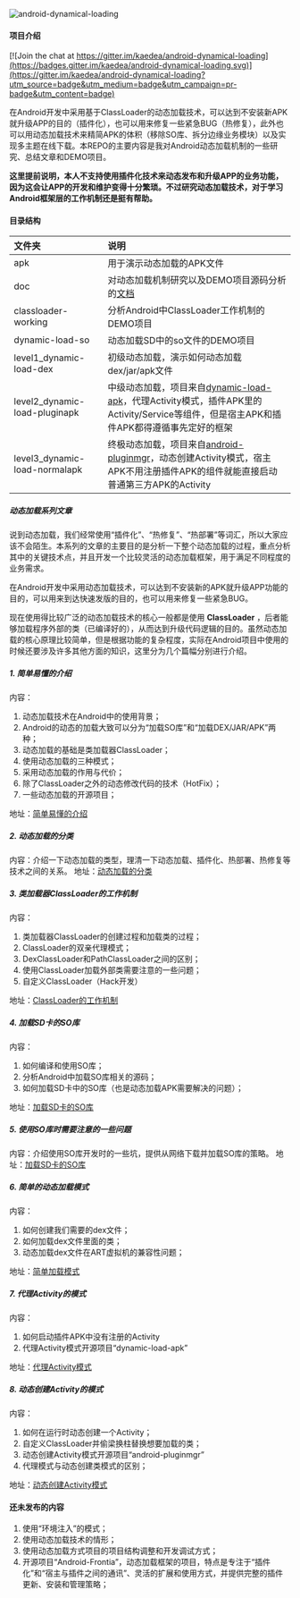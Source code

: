 
![android-dynamical-loading](doc/dl.jpg "android-dynamical-loading")

#### 项目介绍

[![Join the chat at https://gitter.im/kaedea/android-dynamical-loading](https://badges.gitter.im/kaedea/android-dynamical-loading.svg)](https://gitter.im/kaedea/android-dynamical-loading?utm_source=badge&utm_medium=badge&utm_campaign=pr-badge&utm_content=badge)

在Android开发中采用基于ClassLoader的动态加载技术，可以达到不安装新APK就升级APP的目的（插件化），也可以用来修复一些紧急BUG（热修复），此外也可以用动态加载技术来精简APK的体积（移除SO库、拆分边缘业务模块）以及实现多主题在线下载。本REPO的主要内容是我对Android动态加载机制的一些研究、总结文章和DEMO项目。

**这里提前说明，本人不支持使用插件化技术来动态发布和升级APP的业务功能，因为这会让APP的开发和维护变得十分繁琐。不过研究动态加载技术，对于学习Android框架层的工作机制还是挺有帮助。**

#### 目录结构
| 文件夹        |     说明     |
| :----------- | :-----------|
|apk  | 用于演示动态加载的APK文件 |
|doc  | 对动态加载机制研究以及DEMO项目源码分析的[文档](https://github.com/kaedea/android-dynamical-loading/tree/master/doc) |
|classloader-working | 分析Android中ClassLoader工作机制的DEMO项目|
|dynamic-load-so | 动态加载SD中的so文件的DEMO项目 |
|level1_dynamic-load-dex    | 初级动态加载，演示如何动态加载dex/jar/apk文件 |
| level2_dynamic-load-pluginapk     |    中级动态加载，项目来自[dynamic-load-apk](https://github.com/singwhatiwanna/dynamic-load-apk)，代理Activity模式，插件APK里的Activity/Service等组件，但是宿主APK和插件APK都得遵循事先定好的框架  |
|level3_dynamic-load-normalapk|终极动态加载，项目来自[android-pluginmgr](https://github.com/houkx/android-pluginmgr)，动态创建Activity模式，宿主APK不用注册插件APK的组件就能直接启动普通第三方APK的Activity|

##### 动态加载系列文章
说到动态加载，我们经常使用“插件化”、“热修复”、“热部署”等词汇，所以大家应该不会陌生。本系列的文章的主要目的是分析一下整个动态加载的过程，重点分析其中的关键技术点，并且开发一个比较灵活的动态加载框架，用于满足不同程度的业务需求。

在Android开发中采用动态加载技术，可以达到不安装新的APK就升级APP功能的目的，可以用来到达快速发版的目的，也可以用来修复一些紧急BUG。

现在使用得比较广泛的动态加载技术的核心一般都是使用 **ClassLoader** ，后者能够加载程序外部的类（已编译好的），从而达到升级代码逻辑的目的。虽然动态加载的核心原理比较简单，但是根据功能的复杂程度，实际在Android项目中使用的时候还要涉及许多其他方面的知识，这里分为几个篇幅分别进行介绍。

##### 1. 简单易懂的介绍
内容：
 1. 动态加载技术在Android中的使用背景；
 2. Android的动态的加载大致可以分为“加载SO库”和“加载DEX/JAR/APK”两种；
 3. 动态加载的基础是类加载器ClassLoader；
 4. 使用动态加载的三种模式；
 5. 采用动态加载的作用与代价；
 6. 除了ClassLoader之外的动态修改代码的技术（HotFix）；
 7. 一些动态加载的开源项目；

地址：[简单易懂的介绍](https://zhuanlan.zhihu.com/p/20515156)
<br>

##### 2. 动态加载的分类
内容：介绍一下动态加载的类型，理清一下动态加载、插件化、热部署、热修复等技术之间的关系。
地址：[动态加载的分类](https://zhuanlan.zhihu.com/p/20893580)
<br>

##### 3. 类加载器ClassLoader的工作机制
内容：
 1. 类加载器ClassLoader的创建过程和加载类的过程；
 2. ClassLoader的双亲代理模式；
 3. DexClassLoader和PathClassLoader之间的区别；
 4. 使用ClassLoader加载外部类需要注意的一些问题；
 5. 自定义ClassLoader（Hack开发）

地址：[ClassLoader的工作机制](https://zhuanlan.zhihu.com/p/20524252)
<br>

##### 4. 加载SD卡的SO库
内容：
 1. 如何编译和使用SO库；
 2. 分析Android中加载SO库相关的源码；
 3. 如何加载SD卡中的SO库（也是动态加载APK需要解决的问题）；

地址：[加载SD卡的SO库](https://zhuanlan.zhihu.com/p/21303038)
<br>

##### 5. 使用SO库时需要注意的一些问题
内容：介绍使用SO库开发时的一些坑，提供从网络下载并加载SO库的策略。
地址：[加载SD卡的SO库](https://zhuanlan.zhihu.com/p/21302804)
<br>

##### 6. 简单的动态加载模式
内容：
 1. 如何创建我们需要的dex文件；
 2. 如何加载dex文件里面的类；
 3. 动态加载dex文件在ART虚拟机的兼容性问题；

地址：[简单加载模式](http://segmentfault.com/a/1190000004062952)
<br>

##### 7. 代理Activity的模式
内容：
 1. 如何启动插件APK中没有注册的Activity
 2. 代理Activity模式开源项目“dynamic-load-apk”

地址：[代理Activity模式](http://segmentfault.com/a/1190000004062972)
<br>

##### 8. 动态创建Activity的模式
内容：
 1. 如何在运行时动态创建一个Activity；
 2. 自定义ClassLoader并偷梁换柱替换想要加载的类；
 3. 动态创建Activity模式开源项目“android-pluginmgr”
 4. 代理模式与动态创建类模式的区别；

地址：[动态创建Activity模式](http://segmentfault.com/a/1190000004077469)


#### 还未发布的内容
1. 使用“环境注入”的模式；
2. 使用动态加载技术的情形；
3. 使用动态加载方式项目的项目结构调整和开发调试方式；
4. 开源项目“Android-Frontia”，动态加载框架的项目，特点是专注于“插件化”和“宿主与插件之间的通讯”、灵活的扩展和使用方式，并提供完整的插件更新、安装和管理策略；
